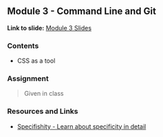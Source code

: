 ## Module 3 - Command Line and Git

**Link to slide:** [Module 3 Slides][1]

### Contents
- CSS as a tool

### Assignment
> Given in class

### Resources and Links
- [Specifishity - Learn about specificity in detail][2]

[1]: https://app.ludus.one/c688214c-8193-406b-ba5d-639cbd8a391b#1
[2]: http://specifishity.com/


